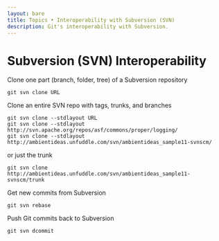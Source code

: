 ```yaml
---
layout: bare
title: Topics • Interoperability with Subversion (SVN)
description: Git's interoperability with Subversion.
---
```


# Subversion (SVN) Interoperability
Clone one part (branch, folder, tree) of a Subversion repository

    git svn clone URL

Clone an entire SVN repo with tags, trunks, and branches

    git svn clone --stdlayout URL
    git svn clone --stdlayout http://svn.apache.org/repos/asf/commons/proper/logging/
    git svn clone --stdlayout http://ambientideas.unfuddle.com/svn/ambientideas_sample11-svnscm/

or just the trunk

    git svn clone http://ambientideas.unfuddle.com/svn/ambientideas_sample11-svnscm/trunk

Get new commits from Subversion

    git svn rebase

Push Git commits back to Subversion

    git svn dcommit
